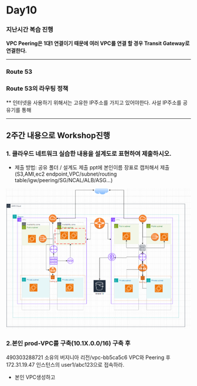 # Day10

### 지난시간 복습 진행

**VPC Peering은 1대1 연결이기 때문에 여러 VPC를 연결 할 경우 Transit Gateway로 연결한다.**

---

### Route 53

### Route 53의 라우팅 정책



** 인터넷을 사용하기 위해서는 고유한 IP주소를 가지고 있어야한다. 사설 IP주소를 공유기를 통해 


---

## 2주간 내용으로 Workshop진행

### 1. 클라우드 네트워크 실습한 내용을 설계도로 표현하여 제출하시오.
- 제출 방법: 공유 폴더 / 설계도 제출 ppt에 본인이름 장표로 캡처해서 제출
(S3,AMI,ec2 endpoint,VPC/subnet/routing table/igw/peering/SG/NCAL/ALB/ASG…)

![사진](../images/아키텍처.png)

### 2.본인 prod-VPC를 구축(10.1X.0.0/16) 구축 후
490303288721 소유의 버지니아 리전/vpc-bb5ca5c6 VPC와 Peering 후 172.31.19.47 인스턴스의
user1/abc123으로 접속하라.

- 본인 VPC생성하고 
